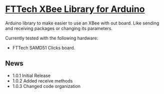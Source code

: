 # [FTTech XBee Library for Arduino](https://github.com/FTTech/Public_ArduinoSAMD51ClicksLib)

Arduino library to make easier to use an XBee with out board. Like sending and receiving packages or changing its parameters.

Currently tested with the following hardware:

*  FTTech SAMD51 Clicks board.

## News

* 1.0.1 Initial Release
* 1.0.2 Added receive methods
* 1.0.3 Changed code organization
